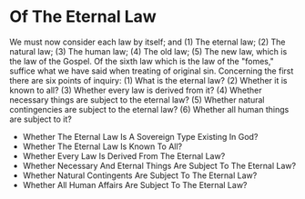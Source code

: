 # Of The Eternal Law

We must now consider each law by itself; and (1) The eternal law; (2) The natural law; (3) The human law; (4) The old law; (5) The new law, which is the law of the Gospel. Of the sixth law which is the law of the "fomes," suffice what we have said when treating of original sin.  Concerning the first there are six points of inquiry:
(1) What is the eternal law?
(2) Whether it is known to all?
(3) Whether every law is derived from it?
(4) Whether necessary things are subject to the eternal law?
(5) Whether natural contingencies are subject to the eternal law?
(6) Whether all human things are subject to it?

* Whether The Eternal Law Is A Sovereign Type Existing In God?
* Whether The Eternal Law Is Known To All?
* Whether Every Law Is Derived From The Eternal Law?
* Whether Necessary And Eternal Things Are Subject To The Eternal Law?
* Whether Natural Contingents Are Subject To The Eternal Law?
* Whether All Human Affairs Are Subject To The Eternal Law?